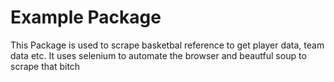 # Example Package

This Package is used to scrape basketbal reference to get player data, team data etc.
 It uses selenium to automate the browser and beautful soup to scrape that bitch